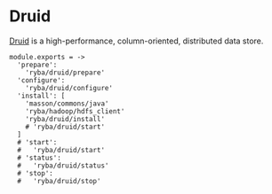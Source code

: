 
# Druid

[Druid](http://www.druid.io) is a high-performance, column-oriented, distributed 
data store.

    module.exports = ->
      'prepare':
        'ryba/druid/prepare'
      'configure':
        'ryba/druid/configure'
      'install': [
        'masson/commons/java'
        'ryba/hadoop/hdfs_client'
        'ryba/druid/install'
        # 'ryba/druid/start'
      ]
      # 'start':
      #   'ryba/druid/start'
      # 'status':
      #   'ryba/druid/status'
      # 'stop':
      #   'ryba/druid/stop'
